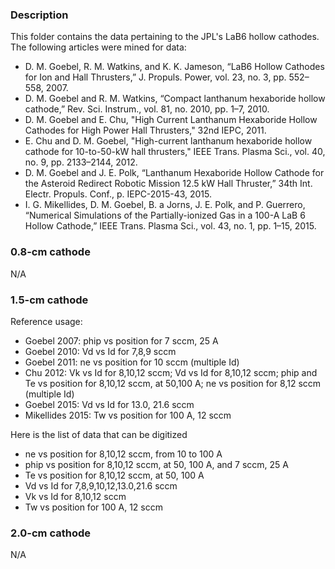 ### Description
This folder contains the data pertaining to the JPL's LaB6 hollow cathodes. The following articles were mined for data:
- D. M. Goebel, R. M. Watkins, and K. K. Jameson, “LaB6 Hollow Cathodes for Ion and Hall Thrusters,” J. Propuls. Power, vol. 23, no. 3, pp. 552–558, 2007.
- D. M. Goebel and R. M. Watkins, “Compact lanthanum hexaboride hollow cathode,” Rev. Sci. Instrum., vol. 81, no. 2010, pp. 1–7, 2010.
- D. M. Goebel and E. Chu, "High Current Lanthanum Hexaboride Hollow Cathodes for High Power Hall Thrusters," 32nd IEPC, 2011.
- E. Chu and D. M. Goebel, "High-current lanthanum hexaboride hollow cathode for 10-to-50-kW hall thrusters," IEEE Trans. Plasma Sci., vol. 40, no. 9, pp. 2133–2144, 2012.
- D. M. Goebel and J. E. Polk, “Lanthanum Hexaboride Hollow Cathode for the Asteroid Redirect Robotic Mission 12.5 kW Hall Thruster,” 34th Int. Electr. Propuls. Conf., p. IEPC-2015-43, 2015.
- I. G. Mikellides, D. M. Goebel, B. a Jorns, J. E. Polk, and P. Guerrero, “Numerical Simulations of the Partially-ionized Gas in a 100-A LaB 6 Hollow Cathode,” IEEE Trans. Plasma Sci., vol. 43, no. 1, pp. 1–15, 2015.

### 0.8-cm cathode
N/A

### 1.5-cm cathode
Reference usage:
- Goebel 2007: phip vs position for 7 sccm, 25 A 
- Goebel 2010: Vd vs Id for 7,8,9 sccm
- Goebel 2011: ne vs position for 10 sccm (multiple Id) 
- Chu 2012: Vk vs Id for 8,10,12 sccm; Vd vs Id for 8,10,12 sccm; phip and Te vs position for 8,10,12 sccm, at 50,100 A; ne vs position for 8,12 sccm (multiple Id)
- Goebel 2015: Vd vs Id for 13.0, 21.6 sccm
- Mikellides 2015: Tw vs position for 100 A, 12 sccm

Here is the list of data that can be digitized
- ne vs position for 8,10,12 sccm, from 10 to 100 A
- phip vs position for 8,10,12 sccm, at 50, 100 A, and 7 sccm, 25 A
- Te vs position for 8,10,12 sccm, at 50, 100 A 
- Vd vs Id for 7,8,9,10,12,13.0,21.6 sccm 
- Vk vs Id for 8,10,12 sccm
- Tw vs position for 100 A, 12 sccm


### 2.0-cm cathode
N/A
